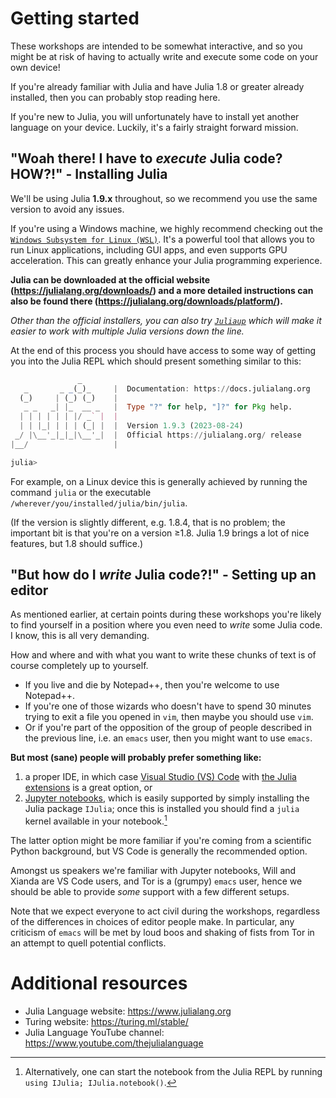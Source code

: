 # Getting started

These workshops are intended to be somewhat interactive, and so you might be at risk of having to actually write and execute some code on your own device!

If you're already familiar with Julia and have Julia 1.8 or greater already installed, then you can probably stop reading here.

If you're new to Julia, you will unfortunately have to install yet another language on your device. Luckily, it's a fairly straight forward mission.

## "Woah there! I have to *execute* Julia code? HOW?!" - Installing Julia

We'll be using Julia **1.9.x** throughout, so we recommend you use the same version to avoid any issues.

If you're using a Windows machine, we highly recommend checking out the [`Windows Subsystem for Linux (WSL)`](https://learn.microsoft.com/en-us/windows/wsl/install). It's a powerful tool that allows you to run Linux applications, including GUI apps, and even supports GPU acceleration. This can greatly enhance your Julia programming experience.

**Julia can be downloaded at the official website (https://julialang.org/downloads/) and a more detailed instructions can also be found there (https://julialang.org/downloads/platform/).**

*Other than the official installers, you can also try [`Juliaup`](https://github.com/JuliaLang/juliaup) which will make it easier to work with multiple Julia versions down the line.*

At the end of this process you should have access to some way of getting you into the Julia REPL which should present something similar to this:

```julia
               _
   _       _ _(_)_     |  Documentation: https://docs.julialang.org
  (_)     | (_) (_)    |
   _ _   _| |_  __ _   |  Type "?" for help, "]?" for Pkg help.
  | | | | | | |/ _` |  |
  | | |_| | | | (_| |  |  Version 1.9.3 (2023-08-24)
 _/ |\__'_|_|_|\__'_|  |  Official https://julialang.org/ release
|__/                   |

julia> 
```

For example, on a Linux device this is generally achieved by running the command `julia` or the executable `/wherever/you/installed/julia/bin/julia`.

(If the version is slightly different, e.g. 1.8.4, that is no problem; the important bit is that you're on a version ≥1.8. Julia 1.9 brings a lot of nice features, but 1.8 should suffice.)

## "But how do I *write* Julia code?!" - Setting up an editor

As mentioned earlier, at certain points during these workshops you're likely to find yourself in a position where you even need to *write* some Julia code. I know, this is all very demanding.

How and where and with what you want to write these chunks of text is of course completely up to yourself.

- If you live and die by Notepad++, then you're welcome to use Notepad++.
- If you're one of those wizards who doesn't have to spend 30 minutes trying to exit a file you opened in `vim`, then maybe you should use `vim`.
- Or if you're part of the opposition of the group of people described in the previous line, i.e. an `emacs` user, then you might want to use `emacs`.

**But most (sane) people will probably prefer something like:**
1. a proper IDE, in which case [Visual Studio (VS) Code](https://code.visualstudio.com/) with [the Julia extensions](https://www.julia-vscode.org/) is a great option, or
2. [Jupyter notebooks](https://jupyter.org/), which is easily supported by simply installing the Julia package `IJulia`; once this is installed you should find a `julia` kernel available in your notebook.[^1]

The latter option might be more familiar if you're coming from a scientific Python background, but VS Code is generally the recommended option.

Amongst us speakers we're familiar with Jupyter notebooks, Will and Xianda are VS Code users, and Tor is a (grumpy) `emacs` user, hence we should be able to provide _some_ support with a few different setups.

Note that we expect everyone to act civil during the workshops, regardless of the differences in choices of editor people make. 
In particular, any criticism of `emacs` will be met by loud boos and shaking of fists from Tor in an attempt to quell potential conflicts.

# Additional resources
- Julia Language website: https://www.julialang.org
- Turing website: https://turing.ml/stable/
- Julia Language YouTube channel: https://www.youtube.com/thejulialanguage

[^1]: Alternatively, one can start the notebook from the Julia REPL by running `using IJulia; IJulia.notebook()`.
